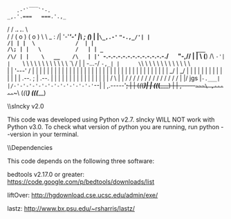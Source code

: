            ___
       .-'`   `'-.
    _,.'.===   ===.'.,_
  / /  .___. .___.  \ \
 / /   ( o ) ( o )   \ \                                            _
: /|    '-'___'-'    |\ ;                                          (_)
| |`\_,.-'`   `"-.,_/'| |                                          /|
| |  \             /  | |                                         /\;
| |   \           /   | | _                              ___     /\/
| |    \   __    /\   | |' `\-.-.-.-.-.-.-.-.-.-.-.-.-./`   `"-,/\/ 
| |     \ (__)  /\ `-'| |    `\ \ \ \ \ \ \ \ \ \ \ \ \`\       \/
| |      \-...-/  `-,_| |      \`\ \ \ \ \ \ \ \ \ \ \ \ \       \
| |       '---'    /  | |       | | | | | | | | | | | | | |       |
| |               |   | |       | | | | | | | | | | | | | |       |
\_/               |   \_/       | | | | | | | | | | | | | | .--.  ;
                  |       .--.  | | | | | | | | | | | | | | |  | /
                     \      |  | / / / / / / / / / / / / / /  |  |/
                jgs |`-.___|  |/-'-'-'-'-'-'-'-'-'-'-'-'-'`--|  |
            ,.-----'~~;   |  |                  (_(_(______)|  |
           (_(_(_______)  |  |                        ,-----`~~~\
                       ,-----`~~~\                      (_(_(_______)
                      (_(_(_______)

\\\slncky v2.0

This code was developed using Python v2.7.  slncky WILL NOT work with Python v3.0.  To check what version of python you are running, run python --version in your terminal.


\\\Dependencies

This code depends on the following three software:

bedtools v2.17.0 or greater: https://code.google.com/p/bedtools/downloads/list

liftOver: http://hgdownload.cse.ucsc.edu/admin/exe/

lastz: http://www.bx.psu.edu/~rsharris/lastz/


